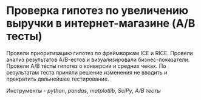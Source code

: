 # Проверка гипотез по увеличению выручки в интернет-магазине (A/B тесты)

Провели приоритизацию гипотез по фреймворкам ICE и RICE. Провели анализ результатов A/B-естов и визуализировали бизнес-показатели. Провели A/B тесты гипотез о конверсии и средних чеках. По результатам теста приняли решение изменения не вводить и прекратить дальнейшее тестирование.

Инструменты - *python*, *pandas*, *matplotlib*, *SciPy*, *A/B тесты*
